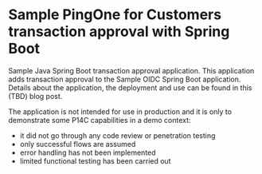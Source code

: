 # Sample PingOne for Customers transaction approval with Spring Boot

Sample Java Spring Boot transaction approval application. This application adds transaction approval to the Sample OIDC Spring Boot application.  Details about the application, the deployment and use can be found in this (TBD) blog post.

The application is not intended for use in production and it is only to demonstrate some P14C capabilities in a demo context:

- it did not go through any code review or penetration testing
- only successful flows are assumed 
- error handling has not been implemented
- limited functional testing has been carried out
